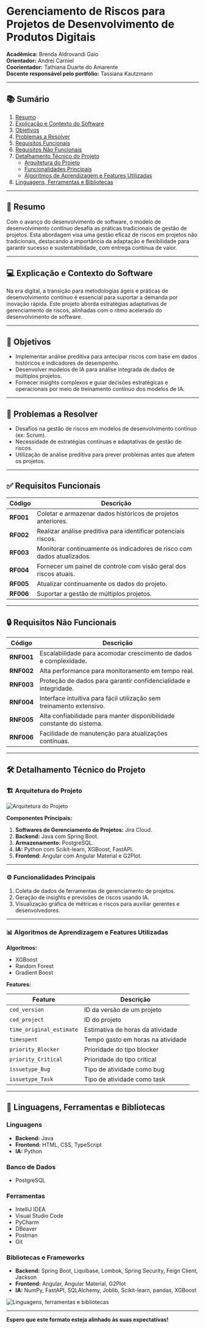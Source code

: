 # **Gerenciamento de Riscos para Projetos de Desenvolvimento de Produtos Digitais**

**Acadêmica:** Brenda Aldrovandi Gaio  
**Orientador:** Andrei Carniel  
**Coorientador:** Tathiana Duarte do Amarente  
**Docente responsável pelo portfólio:** Tassiana Kautzmann  

---

## 📚 **Sumário**

1. [Resumo](#resumo)  
2. [Explicação e Contexto do Software](#explicação-e-contexto-do-software)  
3. [Objetivos](#objetivos)  
4. [Problemas a Resolver](#problemas-a-resolver)  
5. [Requisitos Funcionais](#requisitos-funcionais)  
6. [Requisitos Não Funcionais](#requisitos-não-funcionais)  
7. [Detalhamento Técnico do Projeto](#detalhamento-técnico-do-projeto)  
   - [Arquitetura do Projeto](#arquitetura-do-projeto)  
   - [Funcionalidades Principais](#funcionalidades-principais)  
   - [Algoritmos de Aprendizagem e Features Utilizadas](#algoritmos-de-aprendizagem-e-features-utilizadas)  
8. [Linguagens, Ferramentas e Bibliotecas](#linguagens-ferramentas-e-bibliotecas)  

---

## 📝 **Resumo**

Com o avanço do desenvolvimento de software, o modelo de desenvolvimento contínuo desafia as práticas tradicionais de gestão de projetos. Esta abordagem visa uma gestão eficaz de riscos em projetos não tradicionais, destacando a importância da adaptação e flexibilidade para garantir sucesso e sustentabilidade, com entrega contínua de valor.

---

## 💻 **Explicação e Contexto do Software**

Na era digital, a transição para metodologias ágeis e práticas de desenvolvimento contínuo é essencial para suportar a demanda por inovação rápida. Este projeto aborda estratégias adaptativas de gerenciamento de riscos, alinhadas com o ritmo acelerado do desenvolvimento de software.

---

## 🎯 **Objetivos**

- Implementar análise preditiva para antecipar riscos com base em dados históricos e indicadores de desempenho.
- Desenvolver modelos de IA para análise integrada de dados de múltiplos projetos.
- Fornecer insights complexos e guiar decisões estratégicas e operacionais por meio de treinamento contínuo dos modelos de IA.

---

## 🚧 **Problemas a Resolver**

- Desafios na gestão de riscos em modelos de desenvolvimento contínuo (ex: Scrum).
- Necessidade de estratégias contínuas e adaptativas de gestão de riscos.
- Utilização de análise preditiva para prever problemas antes que afetem os projetos.

---

## ✅ **Requisitos Funcionais**

| **Código** | **Descrição**                                                                                                                   |
|------------|-------------------------------------------------------------------------------------------------------------------------------|
| **RF001**  | Coletar e armazenar dados históricos de projetos anteriores.                                                                  |
| **RF002**  | Realizar análise preditiva para identificar potenciais riscos.                                                                |
| **RF003**  | Monitorar continuamente os indicadores de risco com dados atualizados.                                                        |
| **RF004**  | Fornecer um painel de controle com visão geral dos riscos atuais.                                                             |
| **RF005**  | Atualizar continuamente os dados do projeto.                                                                                  |
| **RF006**  | Suportar a gestão de múltiplos projetos.                                                                                      |

---

## 🔒 **Requisitos Não Funcionais**

| **Código** | **Descrição**                                                                                                                   |
|------------|-------------------------------------------------------------------------------------------------------------------------------|
| **RNF001** | Escalabilidade para acomodar crescimento de dados e complexidade.                                                             |
| **RNF002** | Alta performance para monitoramento em tempo real.                                                                             |
| **RNF003** | Proteção de dados para garantir confidencialidade e integridade.                                                              |
| **RNF004** | Interface intuitiva para fácil utilização sem treinamento extensivo.                                                          |
| **RNF005** | Alta confiabilidade para manter disponibilidade constante do sistema.                                                         |
| **RNF006** | Facilidade de manutenção para atualizações contínuas.                                                                          |

---

## 🛠️ **Detalhamento Técnico do Projeto**

### 🏗️ **Arquitetura do Projeto**

![Arquitetura do Projeto](./v0-architeture.drawio.png)

**Componentes Principais:**

1. **Softwares de Gerenciamento de Projetos:** Jira Cloud.  
2. **Backend:** Java com Spring Boot.  
3. **Armazenamento:** PostgreSQL.  
4. **IA:** Python com Scikit-learn, XGBoost, FastAPI.  
5. **Frontend:** Angular com Angular Material e G2Plot.  

---

### ⚙️ **Funcionalidades Principais**

1. Coleta de dados de ferramentas de gerenciamento de projetos.  
2. Geração de insights e previsões de riscos usando IA.  
3. Visualização gráfica de métricas e riscos para auxiliar gerentes e desenvolvedores.  

---

### 📊 **Algoritmos de Aprendizagem e Features Utilizadas**

**Algoritmos:**  
- XGBoost  
- Random Forest  
- Gradient Boost  

**Features:**  

| **Feature**            | **Descrição**                                  |
|-------------------------|-----------------------------------------------|
| `cod_version`          | ID da versão de um projeto                    |
| `cod_project`          | ID do projeto                                 |
| `time_original_estimate` | Estimativa de horas da atividade            |
| `timespent`            | Tempo gasto em horas na atividade             |
| `priority_Blocker`     | Prioridade do tipo blocker                    |
| `priority_Critical`    | Prioridade do tipo critical                   |
| `issuetype_Bug`        | Tipo de atividade como bug                    |
| `issuetype_Task`       | Tipo de atividade como task                   |

---

## 🧰 **Linguagens, Ferramentas e Bibliotecas**

### **Linguagens**

- **Backend:** Java  
- **Frontend:** HTML, CSS, TypeScript  
- **IA:** Python  

### **Banco de Dados**

- PostgreSQL  

### **Ferramentas**

- IntelliJ IDEA  
- Visual Studio Code  
- PyCharm  
- DBeaver  
- Postman  
- Git  

### **Bibliotecas e Frameworks**

- **Backend:** Spring Boot, Liquibase, Lombok, Spring Security, Feign Client, Jackson  
- **Frontend:** Angular, Angular Material, G2Plot  
- **IA:** NumPy, FastAPI, SQLAlchemy, Joblib, Scikit-learn, pandas, XGBoost  

![Linguagens, ferramentas e bibliotecas](linguagens-ferramentas-bibliotecas.png)

---

**Espero que este formato esteja alinhado às suas expectativas!**
